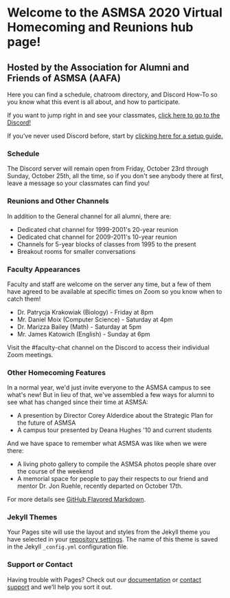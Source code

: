 # Welcome to the ASMSA 2020 Virtual Homecoming and Reunions hub page!
## Hosted by the Association for Alumni and Friends of ASMSA (AAFA)

Here you can find a schedule, chatroom directory, and Discord How-To so you know what this event is all about, and how to participate.

If you want to jump right in and see your classmates, [click here to go to the Discord!](https://discord.gg/hQth8HA)

If you've never used Discord before, start by [clicking here for a setup guide.](https://support.discord.com/hc/en-us/articles/360033931551-Getting-Started)

### Schedule

The Discord server will remain open from Friday, October 23rd through Sunday, October 25th, all the time, so if you don't see anybody there at first, leave a message so your classmates can find you!

### Reunions and Other Channels

In addition to the General channel for all alumni, there are:
  * Dedicated chat channel for 1999-2001's 20-year reunion
  * Dedicated chat channel for 2009-2011's 10-year reunion
  * Channels for 5-year blocks of classes from 1995 to the present
  * Breakout rooms for smaller conversations

### Faculty Appearances

Faculty and staff are welcome on the server any time, but a few of them have agreed to be available at specific times on Zoom so you know when to catch them! 
  * Dr. Patrycja Krakowiak (Biology) - Friday at 8pm
  * Mr. Daniel Moix (Computer Science) - Saturday at 4pm
  * Dr. Marizza Bailey (Math) - Saturday at 5pm
  * Mr. James Katowich (English) - Sunday at 6pm
  
Visit the #faculty-chat channel on the Discord to access their individual Zoom meetings.

### Other Homecoming Features

In a normal year, we'd just invite everyone to the ASMSA campus to see what's new! But in lieu of that, we've assembled a few ways for alumni to see what has changed since their time at ASMSA:
  * A presention by Director Corey Alderdice about the Strategic Plan for the future of ASMSA
  * A campus tour presented by Deana Hughes '10 and current students

And we have space to remember what ASMSA was like when we were there:
  * A living photo gallery to compile the ASMSA photos people share over the course of the weekend
  * A memorial space for people to pay their respects to our friend and mentor Dr. Jon Ruehle, recently departed on October 17th.

For more details see [GitHub Flavored Markdown](https://guides.github.com/features/mastering-markdown/).

### Jekyll Themes

Your Pages site will use the layout and styles from the Jekyll theme you have selected in your [repository settings](https://github.com/NonplussedUltra/ASMSA-2020-Homecoming/settings). The name of this theme is saved in the Jekyll `_config.yml` configuration file.

### Support or Contact

Having trouble with Pages? Check out our [documentation](https://docs.github.com/categories/github-pages-basics/) or [contact support](https://github.com/contact) and we’ll help you sort it out.
